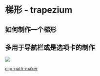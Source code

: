 # 梯形 - trapezium
## 如何制作一个梯形
## 多用于导航栏或是选项卡的制作
![](http://s1.sinaimg.cn/large/005PxX9dzy7oPeBpvMId0&690)


[clip-path-maker](http://bennettfeely.com/clippy/)